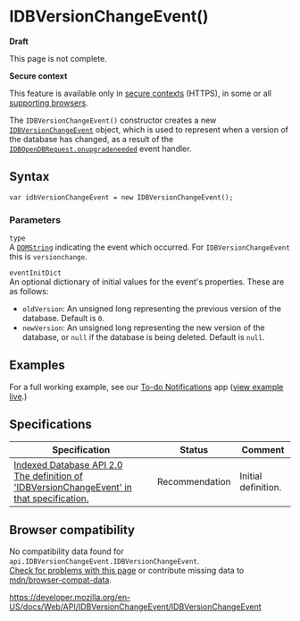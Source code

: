 IDBVersionChangeEvent()
=======================

**Draft**

This page is not complete.

**Secure context**

This feature is available only in [secure contexts](https://developer.mozilla.org/en-US/docs/Web/Security/Secure_Contexts) (HTTPS), in some or all [supporting browsers](#browser_compatibility).

The `IDBVersionChangeEvent()` constructor creates a new [`IDBVersionChangeEvent`](../idbversionchangeevent) object, which is used to represent when a version of the database has changed, as a result of the [`IDBOpenDBRequest.onupgradeneeded`](../idbopendbrequest/onupgradeneeded) event handler.

Syntax
------

    var idbVersionChangeEvent = new IDBVersionChangeEvent();

### Parameters

`type`  
A [`DOMString`](../domstring) indicating the event which occurred. For `IDBVersionChangeEvent` this is `versionchange`.

`eventInitDict`  
An optional dictionary of initial values for the event's properties. These are as follows:

-   `oldVersion`: An unsigned long representing the previous version of the database. Default is `0`.
-   `newVersion`: An unsigned long representing the new version of the database, or `null` if the database is being deleted. Default is `null`.

Examples
--------

For a full working example, see our [To-do Notifications](https://github.com/mdn/to-do-notifications/) app ([view example live](https://mdn.github.io/to-do-notifications/).)

Specifications
--------------

<table><thead><tr class="header"><th>Specification</th><th>Status</th><th>Comment</th></tr></thead><tbody><tr class="odd"><td><a href="https://www.w3.org/TR/IndexedDB/#idbversionchangeevent">Indexed Database API 2.0<br />
<span class="small">The definition of 'IDBVersionChangeEvent' in that specification.</span></a></td><td><span class="spec-rec">Recommendation</span></td><td>Initial definition.</td></tr></tbody></table>

Browser compatibility
---------------------

No compatibility data found for `api.IDBVersionChangeEvent.IDBVersionChangeEvent`.  
[Check for problems with this page](#on-github) or contribute missing data to [mdn/browser-compat-data](https://github.com/mdn/browser-compat-data).

<a href="https://developer.mozilla.org/en-US/docs/Web/API/IDBVersionChangeEvent/IDBVersionChangeEvent" class="_attribution-link">https://developer.mozilla.org/en-US/docs/Web/API/IDBVersionChangeEvent/IDBVersionChangeEvent</a>

